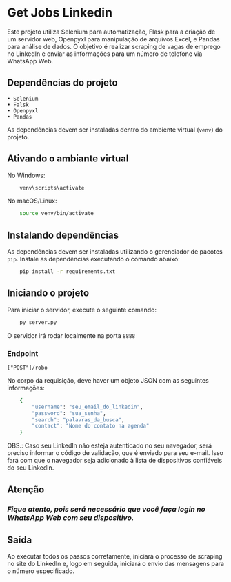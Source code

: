 # Get Jobs Linkedin

Este projeto utiliza Selenium para automatização, Flask para a criação de um servidor web, Openpyxl para manipulação de arquivos Excel, e Pandas para análise de dados. O objetivo é realizar scraping de vagas de emprego no LinkedIn e enviar as informações para um número de telefone via WhatsApp Web.

## Dependências do projeto
    • Selenium
    • Falsk
    • Openpyxl
    • Pandas
As dependências devem ser instaladas dentro do ambiente virtual (``venv``) do projeto.


## Ativando o ambiante virtual
No Windows:
```bash
    venv\scripts\activate
```

No macOS/Linux:
```bash
    source venv/bin/activate
```

## Instalando dependências
As dependências devem ser instaladas utilizando o gerenciador de pacotes ``pip``.
Instale as dependências executando o comando abaixo:

```bash
    pip install -r requirements.txt
```

## Iniciando o projeto

Para iniciar o servidor, execute o seguinte comando:

```bash
    py server.py
```

O servidor irá rodar localmente na porta ``8888``

### Endpoint

    ["POST"]/robo

No corpo da requisição, deve haver um objeto JSON com as seguintes informações:

```bash
    {
        "username": "seu_email_do_linkedin",
        "password": "sua_senha",
        "search": "palavras_da_busca",
        "contact": "Nome do contato na agenda"
    }
```

OBS.: Caso seu LinkedIn não esteja autenticado no seu navegador, será preciso informar o código de validação, que é enviado para seu e-mail. Isso fará com que o navegador seja adicionado à lista de dispositivos confiáveis do seu LinkedIn.

## Atenção
### *Fique atento, pois será necessário que você faça login no WhatsApp Web com seu dispositivo.*

## Saída
Ao executar todos os passos corretamente, iniciará o processo de scraping no site do LinkedIn e, logo em seguida, iniciará o envio das mensagens para o número especificado.
